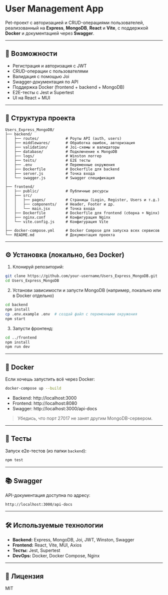 # User Management App

 Pet-проект с авторизацией и CRUD-операциями пользователей, реализованный на **Express**, **MongoDB**, **React** и **Vite**, с поддержкой **Docker** и документацией через **Swagger**.

---

## 🚀 Возможности

- Регистрация и авторизация с JWT
- CRUD-операции с пользователями
- Валидация с помощью Joi
- Swagger-документация по API
- Поддержка Docker (frontend + backend + MongoDB)
- E2E-тесты с Jest и Supertest
- UI на React + MUI

---

## 📁 Структура проекта

```
Users_Express_MongoDB/
├── backend/
│   ├── routes/            # Роуты API (auth, users)
│   ├── middlewares/       # Обработка ошибок, авторизация
│   ├── validation/        # Joi-схемы и валидаторы
│   ├── database/          # Подключение к MongoDB
│   ├── logs/              # Winston логгер
│   ├── tests/             # E2E тесты
│   ├── .env               # Переменные окружения
│   ├── Dockerfile         # Dockerfile для backend
│   ├── server.js          # Точка входа
│   └── swagger.js         # Swagger спецификация
│
├── frontend/
│   ├── public/            # Публичные ресурсы
│   ├── src/
│   │   ├── pages/         # Страницы (Login, Register, Users и т.д.)
│   │   ├── components/    # Header, Footer и др.
│   │   └── main.jsx       # Точка входа
│   ├── Dockerfile         # Dockerfile для frontend (сборка + Nginx)
│   ├── nginx.conf         # Конфигурация Nginx
│   └── vite.config.js     # Конфигурация Vite
│
├── docker-compose.yml     # Docker Compose для запуска всех сервисов
└── README.md              # Документация проекта
```

---

## ⚙️ Установка (локально, без Docker)

1. Клонируй репозиторий:

```bash
git clone https://github.com/your-username/Users_Express_MongoDB.git
cd Users_Express_MongoDB
```

2. Установи зависимости и запусти MongoDB (например, локально или в Docker отдельно)

```bash
cd backend
npm install
cp .env.example .env  # создай файл с переменными окружения
npm start
```

3. Запусти фронтенд:

```bash
cd ../frontend
npm install
npm run dev
```

---

## 🐳 Docker

Если хочешь запустить всё через Docker:

```bash
docker-compose up --build
```

- Backend: http://localhost:3000
- Frontend: http://localhost:8080
- Swagger: http://localhost:3000/api-docs

> Убедись, что порт 27017 не занят другим MongoDB-сервером.

---

## 🧪 Тесты

Запуск e2e-тестов (из папки `backend`):

```bash
npm test
```

---

## 📚 Swagger

API-документация доступна по адресу:

```
http://localhost:3000/api-docs
```

---

## 🛠️ Используемые технологии

- **Backend:** Express, MongoDB, Joi, JWT, Winston, Swagger
- **Frontend:** React, Vite, MUI, Axios
- **Тесты:** Jest, Supertest
- **DevOps:** Docker, Docker Compose, Nginx

---

## 📃 Лицензия

MIT